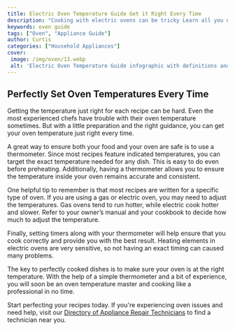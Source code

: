```yaml
---
title: Electric Oven Temperature Guide Get it Right Every Time
description: "Cooking with electric ovens can be tricky Learn all you need to know about temperature and get perfect results every time with this easy-to-follow guide"
keywords: oven guide
tags: ["Oven", "Appliance Guide"]
author: Curtis
categories: ["Household Appliances"]
cover: 
 image: /img/oven/13.webp
 alt: 'Electric Oven Temperature Guide infographic with definitions and baking tips'
---
```

## Perfectly Set Oven Temperatures Every Time 

Getting the temperature just right for each recipe can be hard. Even the most experienced chefs have trouble with their oven temperature sometimes. But with a little preparation and the right guidance, you can get your oven temperature just right every time.

A great way to ensure both your food and your oven are safe is to use a thermometer. Since most recipes feature indicated temperatures, you can target the exact temperature needed for any dish. This is easy to do even before preheating. Additionally, having a thermometer allows you to ensure the temperature inside your oven remains accurate and consistent. 

One helpful tip to remember is that most recipes are written for a specific type of oven. If you are using a gas or electric oven, you may need to adjust the temperatures. Gas ovens tend to run hotter, while electric cook hotter and slower. Refer to your owner’s manual and your cookbook to decide how much to adjust the temperature.

Finally, setting timers along with your thermometer will help ensure that you cook correctly and provide you with the best result. Heating elements in electric ovens are very sensitive, so not having an exact timing can caused many problems.

The key to perfectly cooked dishes is to make sure your oven is at the right temperature. With the help of a simple thermometer and a bit of experience, you will soon be an oven temperature master and cooking like a professional in no time.

Start perfecting your recipes today. If you're experiencing oven issues and need help, visit our [Directory of Appliance Repair Technicians](./pages/appliance-repair-technicians) to find a technician near you.
